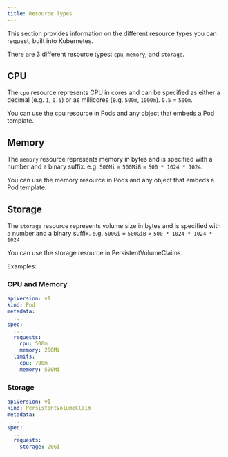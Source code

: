 ```yaml
---
title: Resource Types
---
```


<!-- overview -->

This section provides information on the different resource types you can request, built into Kubernetes.

<!-- body -->

There are 3 different resource types: `cpu`, `memory`, and `storage`.

## CPU 
The `cpu` resource represents CPU in cores and can be specified as either a decimal (e.g. `1`, `0.5`) or as millicores (e.g. `500m`, `1000m`). `0.5` = `500m`.

You can use the cpu resource in Pods and any object that embeds a Pod template.

## Memory
The `memory` resource represents memory in bytes and is specified with a number and a binary suffix. e.g. `500Mi` = `500MiB` = `500 * 1024 * 1024`. 

You can use the memory resource in Pods and any object that embeds a Pod template.

## Storage 
The `storage` resource represents volume size in bytes and is specified with a number and a binary suffix. e.g. `500Gi` = `500GiB` = `500 * 1024 * 1024 * 1024`

You can use the storage resource in PersistentVolumeClaims.

Examples: 
### CPU and Memory

```yaml
apiVersion: v1
kind: Pod
metadata:
  ...
spec:
  ...
  requests:
    cpu: 500m
    memory: 250Mi
  limits:
    cpu: 700m
    memory: 500Mi
```

### Storage

```yaml
apiVersion: v1
kind: PersistentVolumeClaim
metadata:
  ...
spec:
  ...
  requests:
    storage: 20Gi
```